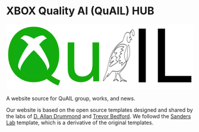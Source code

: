 # XBOX Quality AI (QuAIL) HUB
![Alt text](images/QuAIL_Logo.png)

A website source for QuAIL group, works, and news.

Our website is based on the open source templates designed and shared by the labs of [D. Allan Drummond](http://www.allanlab.org/aboutwebsite.html) and [Trevor Bedford](http://bedford.io/misc/about/). We followd the [Sanders Lab](https://github.com/sanderslab/sanderslab.github.io) template, which is a derivative of the original templates. 
